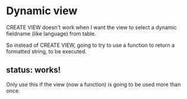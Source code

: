 # Dynamic view

CREATE VIEW doesn't work when I want the view to select a dynamic fieldname (like language) from table.

So instead of CREATE VIEW, going to try to use a function to return a formatted string, to be executed.

## status: works!

Only use this if the view (now a function) is going to be used more than once.

